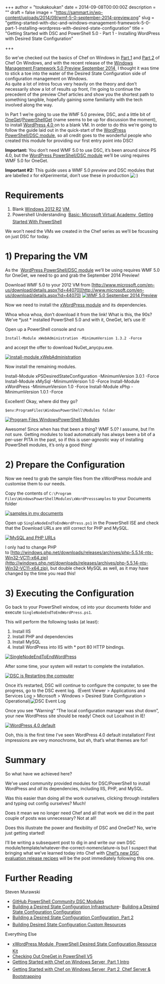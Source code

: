 +++
author = "toukakoukan"
date = 2014-09-08T00:00:00Z
description = ""
draft = false
image = "https://sammart.in/wp-content/uploads/2014/09/wmf-5-0-september-2014-preview.png"
slug = "getting-started-with-dsc-and-windows-management-framework-5-0-part-1-installing-wordpress-with-desired-state-configuration"
title = "Getting Started with DSC and PowerShell 5.0 - Part 1 - Installing WordPress with Desired State Configuration"

+++

So we’ve checked out the basics of Chef on Windows in [Part 1](http://sammart.in/2014/08/24/getting-started-with-chef-on-windows-server/) and [Part 2](http://sammart.in/2014/08/25/getting-started-with-chef-on-windows-server-part-2-chef-server-bootstrapping/) of Chef On Windows, and with the recent release of the [Windows Management Framework 5.0 Preview September 2014 ](http://www.microsoft.com/en-us/download/details.aspx?id=44070) I thought it was time to stick a toe into the water of the Desired State Configuration side of configuration management on Windows.  
 As quite a lot of intros focus very heavily on the theory and don’t necessarily show a lot of results up front, I’m going to continue the precedent of the preview Chef articles and show you the shortest path to something tangible, hopefully gaining some familiarity with the tech involved along the way.

In Part 1 we’re going to use the WMF 5.0 preview, DSC, and a little bit of [OneGet](http://blogs.technet.com/b/windowsserver/archive/2014/04/03/windows-management-framework-v5-preview.aspx)/[PowerShellGet](http://blogs.msdn.com/b/powershell/archive/2014/05/14/windows-management-framework-5-0-preview-may-2014-is-now-available.aspx) (name seems to be up for discussion the moment), to install [WordPress 4.0 ](https://wordpress.org/news/2014/09/benny/)on to a blank VM. In order to do this we’re going to follow the guide laid out in the quick-start of the [WordPress PowerShell/DSC module](http://gallery.technet.microsoft.com/scriptcenter/xWordPress-Module-5d007ff9), so all credit goes to the wonderful people who created this module for providing our first entry point into DSC!

**Important:** You don’t need WMF 5.0 to use DSC, it’s been around since PS 4.0, but the [WordPress PowerShell/DSC module](http://gallery.technet.microsoft.com/scriptcenter/xWordPress-Module-5d007ff9) we’ll be using requires WMF 5.0 for OneGet.

**Important #2:** This guide uses a WMF 5.0 *preview* and DSC modules that are labelled *x* for eXperimental, don’t use these in production ![:)](https://sammart.in/wp-includes/images/smilies/simple-smile.png)


# Requirements

1. Blank [Windows 2012 R2](http://technet.microsoft.com/en-gb/evalcenter/dn205286.aspx) [VM ](https://www.virtualbox.org/)
2. Powershell Understanding &#128;&#147; [Basic: Microsoft Virtual Academy &#128;&#147; Getting Started With PowerShell](http://www.microsoftvirtualacademy.com/training-courses/getting-started-with-powershell-3-0-jump-start)

We won’t need the VMs we created in the Chef series as we’ll be focussing on just DSC for today.


# 1) Preparing the VM

As the  [WordPress PowerShell/DSC module](http://gallery.technet.microsoft.com/scriptcenter/xWordPress-Module-5d007ff9) we’ll be using requires WMF 5.0 for OneGet, we need to go and grab the September 2014 Preview!

Download WMF 5.0 to your 2012 VM from [http://www.microsoft.com/en-us/download/details.aspx?id=44070](http://www.microsoft.com/en-us/download/details.aspx?id=44070) [![WMF 5.0 September 2014 Preview](/images/2014/09/wmf-5-0-september-2014-preview.png)](/images/2014/09/wmf-5-0-september-2014-preview.png)

Now we need to install the [xWordPress module](http://gallery.technet.microsoft.com/scriptcenter/xWordPress-Module-5d007ff9) and its dependencies.

Whoa whoa whoa, don’t download it from the link! What is this, the 90s? We’ve *just * installed PowerShell 5.0 and with it, OneGet, let’s use it!

Open up a PowerShell console and run
```
Install-Module xWebAdministration -MinimumVersion 1.3.2 -Force
```
and accept the offer to download NuGet_anycpu.exe.

[![install-module xWebAdministration](/images/2014/09/install-module-xwebadministration.png)](/images/2014/09/install-module-xwebadministration.png)

Now install the remaining modules.

Install-Module xPSDesiredStateConfiguration -MinimumVersion 3.0.1 -Force Install-Module xMySql -MinimumVersion 1.0 -Force Install-Module xWordPress -MinimumVersion 1.0 -Force Install-Module xPhp -MinimumVersion 1.0.1 -Force

Excellent! Okay, where did they go?
```
$env:ProgramFiles\WindowsPowerShell\Modules folder
```
[![Program Files WindowsPowerShell Modules](/images/2014/09/program-files-windowspowershell-modules.png)](/images/2014/09/program-files-windowspowershell-modules.png)

Awesome! Since when has that been a thing? WMF 5.0? I assume, but I’m not sure. Getting modules to load automatically has always been a bit of a per-user PITA in the past, so if this is user-agnostic way of installing PowerShell modules, it’s only a good thing!


# 2) Prepare the Configuration

Now we need to grab the sample files from the xWordPress module and customise them to our needs.

Copy the contents of `C:\Program Files\WindowsPowerShellModules\xWordPresssamples` to your Documents folder

[![samples in my documents](/images/2014/09/samples-in-my-documents.png)](/images/2014/09/samples-in-my-documents.png)

Open up `SingleNodeEndToEndWordPress.ps1` in the PowerShell ISE and check that the Download URLs are still correct for PHP and MySQL.

[![MySQL and PHP URLs](/images/2014/09/mysql-and-php-urls.png)](/images/2014/09/mysql-and-php-urls.png)

I only had to change PHP to [http://windows.php.net/downloads/releases/archives/php-5.5.14-nts-Win32-VC11-x64.zip](http://windows.php.net/downloads/releases/archives/php-5.5.14-nts-Win32-VC11-x64.zip), but double check MySQL as well, as it may have changed by the time you read this!


# 3) Executing the Configuration

Go back to your PowerShell window, cd into your documents folder and execute `SingleNodeEndToEndWordPress.ps1`.

This will perform the following tasks (at least):

1. Install IIS
2. Install PHP and dependencies
3. Install MySQL
4. Install WordPress into IIS with * port 80 HTTP bindings.

[![SingleNodeEndToEndWordPress](/images/2014/09/singlenodeendtoendwordpress.png)](/images/2014/09/singlenodeendtoendwordpress.png)

After some time, your system will restart to complete the installation.

[![DSC is Restarting the computer](/images/2014/09/dsc-is-restarting-the-computer.png)](/images/2014/09/dsc-is-restarting-the-computer.png)

Once it’s restarted, DSC will continue to configure the computer, to see the progress, go to the DSC event log.  (Event Viewer > Applications and Services Log > Microsoft > Windows > Desired State Configuration > Operational)![DSC Event Log](/images/2014/09/dsc-event-log.png)

Once you see “Warning” “The local configuration manager was shut down”, your new WordPress site should be ready! Check out Localhost in IE!

[![WordPress 4.0 default](/images/2014/09/wordpress-4-0-default.png)](/images/2014/09/wordpress-4-0-default.png)

Ooh, this is the first time I’ve seen WordPress 4.0 default installation! First impressions are very monochrome, but eh, that’s what themes are for!


# Summary

So what have we achieved here?

We’ve used community provided modules for DSC/PowerShell to install WordPress and *all* its dependencies, including IIS, PHP, and MySQL.

Was this easier than doing all the work ourselves, clicking through installers and typing out config ourselves? Much!

Does it mean we no longer need Chef and all that work we did in the past couple of posts was unnecessary? Not at all!

Does this illustrate the power and flexibility of DSC and OneGet? No, we’re just getting started!

I’ll be writing a subsequent post to dig in and write our own DSC module/template/whatever-the-correct-nomenclature–is but I suspect that bringing what we’ve learned today into Chef with [Chef’s new DSC evaluation release recipes](http://www.getchef.com/blog/2014/07/24/getting-ready-for-chef-powershell-dsc/) will be the post immediately following this one.


# Further Reading

Steven Murawski

- [GitHub PowerShell Community DSC Modules](https://github.com/powershellorg/dsc)
- [Building a Desired State Configuration Infrastructure](http://powershell.org/wp/2013/10/02/building-a-desired-state-configuration-infrastructure/)- [Building a Desired State Configuration Configuration](http://powershell.org/wp/2013/10/08/building-a-desired-state-configuration-configuration/)
- [Building a Desired State Configuration Configuration &#128;&#147; Part 2](http://powershell.org/wp/2013/10/14/building-a-desired-state-configuration-configuration-part-2/)
- [Building Desired State Configuration Custom Resources](http://powershell.org/wp/2014/03/13/building-desired-state-configuration-custom-resources/)

Everything Else

- [xWordPress Module &#128;&#147; PowerShell Desired State Configuration Resource Kit](http://gallery.technet.microsoft.com/scriptcenter/xWordPress-Module-5d007ff9)
- [Checking Out OneGet in PowerShell V5](http://learn-powershell.net/2014/04/03/checking-out-oneget-in-powershell-v5/)
- [Getting Started with Chef on Windows Server &#128;&#147; Part 1 Intro](http://sammart.in/2014/08/24/getting-started-with-chef-on-windows-server/)
- [Getting Started with Chef on Windows Server &#128;&#147; Part 2 &#128;&#147; Chef Server & Bootstrapping](http://sammart.in/2014/08/25/getting-started-with-chef-on-windows-server-part-2-chef-server-bootstrapping/)

